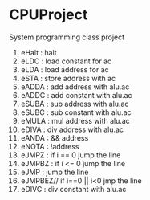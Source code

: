 # CPUProject
System programming class project


01. eHalt : halt
02. eLDC : load constant for ac
03. eLDA : load address for ac
04. eSTA : store address with ac
05. eADDA : add address with alu.ac
06. eADDC : add constant with alu.ac
07. eSUBA : sub address with alu.ac
08. eSUBC : sub constant with alu.ac
09. eMULA : mul address with alu.ac
10. eDIVA : div address with alu.ac
11. eANDA : && address
12. eNOTA : !address
13. eJMPZ : if i == 0 jump the line
14. eJMPBZ : if i <= 0 jump the line
15. eJMP : jump the line
16. eJMPBEZ// if i==0 || i<0 jmp the line
17. eDIVC : div constant with alu.ac
